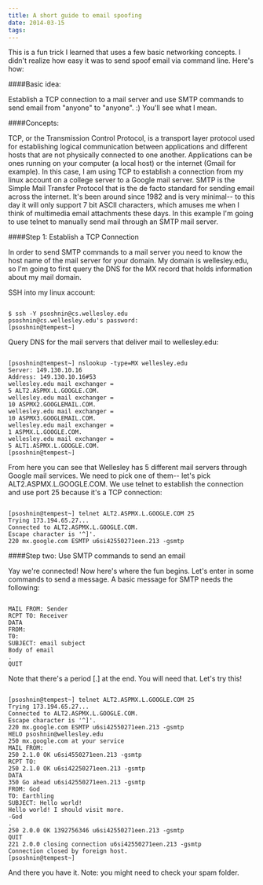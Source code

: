 ```yaml
---
title: A short guide to email spoofing
date: 2014-03-15
tags:
---
```


This is a fun trick I learned that uses a few basic networking concepts. I didn't realize how easy it was to send spoof email via command line. Here's how:

####Basic idea:

Establish a TCP connection to a mail server and use SMTP commands to send email from "anyone" to "anyone". :) You'll see what I mean. 

####Concepts:

TCP, or the Transmission Control Protocol, is a transport layer protocol used for establishing logical communication between applications and different hosts that are not physically connected to one another. Applications can be ones running on your computer (a local host) or the internet (Gmail for example). In this case, I am using TCP to establish a connection from my linux account on a college server to a Google mail server. SMTP is the Simple Mail Transfer Protocol that is the de facto standard for sending email across the internet. It's been around since 1982 and is very minimal-- to this day it will only support 7 bit ASCII characters, which amuses me when I think of multimedia email attachments these days. In this example I'm going to use telnet to manually send mail through an SMTP mail server. 

####Step 1: Establish a TCP Connection

In order to send SMTP commands to a mail server you need to know the host name of the mail server for your domain. My domain is wellesley.edu, so I'm going to first query the DNS for the MX record that holds information about my mail domain. 

SSH into my linux account:
 
<pre><code> 
$ ssh -Y psoshnin@cs.wellesley.edu
psoshnin@cs.wellesley.edu's password:
[psoshnin@tempest~] 
</pre></code>

Query DNS for the mail servers that deliver mail to wellesley.edu:

<pre><code>
[psoshnin@tempest~] nslookup -type=MX wellesley.edu
Server: 149.130.10.16
Address: 149.130.10.16#53
wellesley.edu mail exchanger = 
5 ALT2.ASPMX.L.GOOGLE.COM.
wellesley.edu mail exchanger = 
10 ASPMX2.GOOGLEMAIL.COM.
wellesley.edu mail exchanger = 
10 ASPMX3.GOOGLEMAIL.COM.
wellesley.edu mail exchanger = 
1 ASPMX.L.GOOGLE.COM.
wellesley.edu mail exchanger = 
5 ALT1.ASPMX.L.GOOGLE.COM.
[psoshnin@tempest~]
</pre></code>

From here you can see that Wellesley has 5 different mail servers through Google mail services. We need to pick one of them-- let's pick ALT2.ASPMX.L.GOOGLE.COM. We use telnet to establish the connection and use port 25 because it's a TCP connection:

<pre><code>
[psoshnin@tempest~] telnet ALT2.ASPMX.L.GOOGLE.COM 25
Trying 173.194.65.27...
Connected to ALT2.ASPMX.L.GOOGLE.COM.
Escape character is '^]'.
220 mx.google.com ESMTP u6si42550271een.213 -gsmtp
</pre></code>

####Step two: Use SMTP commands to send an email

Yay we're connected! Now here's where the fun begins. Let's enter in some commands to send a message. A basic message for SMTP needs the following:

<pre><code>
MAIL FROM: Sender <sending@email.address>
RCPT TO: Receiver <receiving@email.address>
DATA
FROM: <from@an.address>
T0: <to@an.address>
SUBJECT: email subject
Body of email
.
QUIT
</pre></code>

Note that there's a period [.] at the end. You will need that. Let's try this!

<pre><code>
[psoshnin@tempest~] telnet ALT2.ASPMX.L.GOOGLE.COM 25
Trying 173.194.65.27...
Connected to ALT2.ASPMX.L.GOOGLE.COM.
Escape character is '^]'.
220 mx.google.com ESMTP u6si42550271een.213 -gsmtp
HELO psoshnin@wellesley.edu
250 mx.google.com at your service
MAIL FROM: <god@heaven.onearth>
250 2.1.0 OK u6si4550271een.213 -gsmtp
RCPT TO: <me@polina.io>
250 2.1.0 OK u6si42250271een.213 -gsmtp
DATA
350 Go ahead u6si42550271een.213 -gsmtp
FROM: God <god@heaven.onearth>
TO: Earthling <why@hello.earthling>
SUBJECT: Hello world!
Hello world! I should visit more.
-God
.
250 2.0.0 OK 1392756346 u6si42550271een.213 -gsmtp
QUIT
221 2.0.0 closing connection u6si42550271een.213 -gsmtp
Connection closed by foreign host.
[psoshnin@tempest~] 
</pre></code>

And there you have it. Note: you might need to check your spam folder. 

<img src="/img/articles/helloworld.png" alt="">